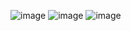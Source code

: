 ![image](https://github.com/user-attachments/assets/c65e7084-c234-4261-a688-e47960f6fe56)
![image](https://github.com/user-attachments/assets/555eed74-f47c-4e92-a495-8272f78fac14)
![image](https://github.com/user-attachments/assets/7e0d1147-7993-4a3d-a809-799542fc3115)
